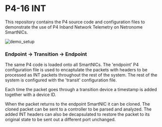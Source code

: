 # P4-16 INT

This repository contains the P4 source code and configuration files to
demonstrate the use of P4 Inband Network Telemetry on Netronome SmartNICs.

![demo_setup](https://github.com/open-nfpsw/P4-16_INT/blob/master/demo_setup.png)

### Endpoint -> Transition -> Endpoint

The same P4 code is loaded onto all SmartNICs. The 'endpoint' P4 configuration
file is used to encaptulate the packets with headers to be processed as INT
packets throughout the rest of the system. The rest of the system is 
configured with the 'transit' configuration file. 

Each time the packet goes through a transition device a timestamp is added 
together with a device ID.

When the packet returns to the endpoint SmartNIC it can be cloned. The cloned 
packet can be sent to a controller to be parsed and analyzed. The added INT 
headers can also be decapsulated to restore the packet to its original state 
to be sent out a different port unchanged.

